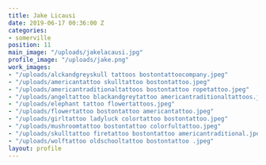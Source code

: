 ```yaml
---
title: Jake Licausi
date: 2019-06-17 00:36:00 Z
categories:
- somerville
position: 11
main_image: "/uploads/jakelacausi.jpg"
profile_image: "/uploads/jake.png"
work_images:
- "/uploads/alckandgreyskull tattoos bostontattoocompany.jpeg"
- "/uploads/americantattoo skulltattoo bostontattoo.jpeg"
- "/uploads/americantraditionaltattoos bostontattoo ropetattoo.jpeg"
- "/uploads/angeltattoo blackandgreytattoo americantraditionaltattoos.jpeg"
- "/uploads/elephant tattoo flowertattoos.jpeg"
- "/uploads/flowertattoo bostontattoo americantattoo.jpeg"
- "/uploads/girltattoo ladyluck colortattoo bostontattoo.jpeg"
- "/uploads/mushroomtattoo bostontattoo colorfultattoo.jpeg"
- "/uploads/skulltattoo firetattoo bostontattoo americantraditional.jpeg"
- "/uploads/wolftattoo oldschooltattoo bostontattoo .jpeg"
layout: profile
---
```


